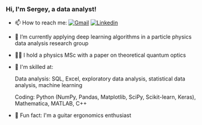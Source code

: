 ### Hi, I'm Sergey, a data analyst!

- 📫 How to reach me: [![Gmail](https://img.shields.io/badge/-c14438?style=flat&logo=Gmail&logoColor=white)](mailto:sergeyv1989@gmail.com)   [![Linkedin](https://img.shields.io/badge/-blue?style=flat&logo=Linkedin&logoColor=white)](https://www.linkedin.com/in/sergey-volkovich/)
- 🚀 I’m currently applying deep learning algorithms in a particle physics data analysis research group
- 👨‍🎓 I hold a physics MSc with a paper on theoretical quantum optics
- 🔧 I'm skilled at:

  Data analysis:	SQL, Excel, exploratory data analysis, statistical data analysis, machine learning

  Coding:	Python (NumPy, Pandas, Matplotlib, SciPy, Scikit-learn, Keras), Mathematica, MATLAB, C++
- 🎸 Fun fact: I'm a guitar ergonomics enthusiast

<!--
**sergeyv1989/sergeyv1989** is a ✨ _special_ ✨ repository because its `README.md` (this file) appears on your GitHub profile.

Here are some ideas to get you started:

- 🔭 I’m currently working on ...
- 🌱 I’m currently learning ...
- 👯 I’m looking to collaborate on ...
- 🤔 I’m looking for help with ...
- 💬 Ask me about ...
- 📫 How to reach me: ...
- 😄 Pronouns: ...
-->
